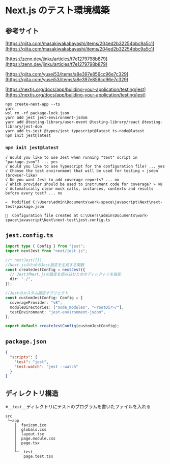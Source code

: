 # Next.js のテスト環境構築

## 参考サイト

[https://qiita.com/masakiwakabayashi/items/204ed2b32254bbc9a5c1](https://qiita.com/masakiwakabayashi/items/204ed2b32254bbc9a5c1)

[https://zenn.dev/jinku/articles/f7e1279798b879](https://zenn.dev/jinku/articles/f7e1279798b879)

[https://qiita.com/yusei53/items/a8e397e856cc96e7c329](https://qiita.com/yusei53/items/a8e397e856cc96e7c329)

[https://nextjs.org/docs/app/building-your-application/testing/jest](https://nextjs.org/docs/app/building-your-application/testing/jest)

```batch
npx create-next-app --ts
yarn
wsl rm -rf package-lock.json
yarn add jest jest-environment-jsdom
yarn add @testing-library/user-event @testing-library/react @testing-library/jest-dom
yarn add ts-jest @types/jest typescript@latest ts-node@latest
npm init jest@latest
```

### `npm init jest@latest`

```text
√ Would you like to use Jest when running "test" script in "package.json"? ... yes
√ Would you like to use Typescript for the configuration file? ... yes
√ Choose the test environment that will be used for testing » jsdom (browser-like)
√ Do you want Jest to add coverage reports? ... no
√ Which provider should be used to instrument code for coverage? » v8
√ Automatically clear mock calls, instances, contexts and results before every test? ... no

✏️  Modified C:\Users\admin\Documents\work-space\javascript\Next\next-test\package.json

📝  Configuration file created at C:\Users\admin\Documents\work-space\javascript\Next\next-test\jest.config.ts
```

## `jest.config.ts`

```typescript
import type { Config } from "jest";
import nextJest from "next/jest.js";

//* nextJest({})
//Next.jsのためのJest設定を生成する関数
const createJestConfig = nextJest({
  // JestがNext.jsの設定を読み込むためのディレクトリを指定
  dir: "./",
});

//Jestのカスタム設定オブジェクト
const customJestConfig: Config = {
  coverageProvider: "v8",
  moduleDirectories: ["node_modules", "<rootDir>/"],
  testEnvironment: "jest-environment-jsdom",
};

export default createJestConfig(customJestConfig);
```

## `package.json`

```json
{
  "scripts": {
    "test": "jest",
    "test:watch": "jest --watch"
  }
}
```

## ディレクトリ構造

※`__test__`ディレクトリにテストのプログラムを書いたファイルを入れる

```batch
src
 └─app
    │  favicon.ico
    │  globals.css
    │  layout.tsx
    │  page.module.css
    │  page.tsx
    │
    └─__test__
        page.test.tsx
```
